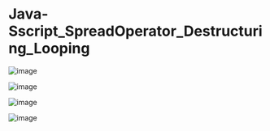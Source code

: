 # Java-Sscript_SpreadOperator_Destructuring_Looping

![image](https://github.com/user-attachments/assets/f4825d4e-ab84-4d5b-b175-4dcb51abb189)

![image](https://github.com/user-attachments/assets/d2cb43b8-6cad-4bb8-903f-e86af0e67a2b)

![image](https://github.com/user-attachments/assets/bfebd521-1833-4d7d-9a69-a63191547ae0)

![image](https://github.com/user-attachments/assets/d0d6d949-5fc4-4301-86f7-a0b62d0d8497)
